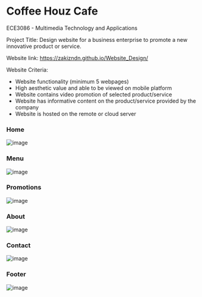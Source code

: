 # Coffee Houz Cafe
ECE3086 - Multimedia Technology and Applications 

Project Title: Design website for a business enterprise to promote a new innovative product or service. 

Website link: https://zakizndn.github.io/Website_Design/

Website Criteria:
- Website functionality (minimum 5 webpages)
- High aesthetic value and able to be viewed on mobile platform 
- Website contains video promotion of selected product/service
- Website has informative content on the product/service provided by the company
- Website is hosted on the remote or cloud server 

### Home
![image](https://user-images.githubusercontent.com/117178074/212964187-90792c96-f537-4339-bc33-22fd000d9652.png)

### Menu
![image](https://user-images.githubusercontent.com/117178074/212964360-67029f55-64a5-41dd-ae19-558c8a5ca417.png)

### Promotions
![image](https://user-images.githubusercontent.com/117178074/212964385-420c061f-44b0-42ed-a1ce-e20c3d089c4b.png)

### About
![image](https://user-images.githubusercontent.com/117178074/212964423-c9fb872b-16c3-4d3a-bd41-788ef04386bc.png)

### Contact
![image](https://user-images.githubusercontent.com/117178074/212964455-38b46afc-474b-4981-b136-1a9841665118.png)

### Footer
![image](https://user-images.githubusercontent.com/117178074/212964480-81b05b04-7c96-4bf4-84ab-8da2972c18a2.png)
